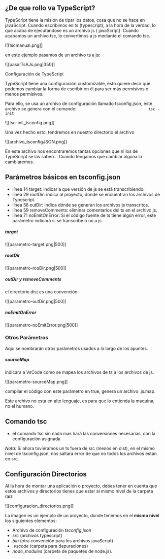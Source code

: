 
## ¿De que rollo va TypeScript? 

TypeScript tiene la misión de tipar los datos, cosa que no se hace en javaScript. Cuando escribimos en ts (typescript), a la hora de la verdad, lo que acaba de ejecutandose es un archivo js ( javaScript). Cuando acabamos un archivo tsc, lo convertimos a js mediante el comando tsc.

![[tscmanual.png]]

en este ejemplo pasamos de un archivo ts a js:

![[pasarTsAJs.png|350]]

Configuración de TypeScript 

TypeScript tiene una configuración customizable, esto quiere decir que podemos cambiar la forma de escribir en él para ser más permisivos o menos permisivos. 

Para ello, se usa un archivo de configuración llamado tsconfig.json, este archivo se genera con el comando: 
`                                 tsc -init                                     `

![[tsc-init_tsconfig.png]]

Una vez hecho esto, tendremos en nuestro directorio el archivo 

![[archivo_tsconfigJSON.png]]

En este archivo nos encontraremos tantas opciones que ni los de TypeScript se las saben…
Cuando tengamos que cambiar alguna la cambiaremos.

## Parámetros básicos en tsconfig.json

- línea 14 target: indicar a que versión de js se está transcribiendo.
- línea 29 rootDir: indica al proyecto, donde se encuentran los archivos de Typescript. 
- línea 58 outDir: indica dónde se generan los archivos js transcritos.
- línea 59 removeComments: eliminar comentarios del ts en el archivo js.
- línea 71 noEmitOnError: Si el código fuente de ts tiene algún error, este parámetro indicará si se transcribe o no a js.

##### target

![[parametro-target.png|500]]

##### rootDir

![[parametro-rooDir.png|500]]

##### outDir y removeComments

el directorio dist es una convención.

![[parametro-outDir.png|500]]


##### noEmitOnError

![[parametro-noEmitError.png|500]]

### Otros Parámetros

Aquí se nombrarán otros parámetros usados a lo largo de los apuntes.
##### sourceMap

indicara a VsCode como se mapea los archivos de ts a los archivos de js.

![[parametro-sourceMap.png]]

compilar el código con este parámetro en true, genera un archivo .js.map.

Este archivo no esta en alto lenguaje, es para que lo entienda la maquina, no el humano.

## Comando tsc

- el comando tsc sin nada mas hará las conversiones necesarias, con la configuración asignada

*Nota*: Si ahora tuviéramos un ts fuera de src (menos en dist), en el mismo nivel de tsconfig.json, nos saltara error de que no todos los archivos están en src.

## Configuración Directorios

Al la hora de montar una aplicación o proyecto, debes tener en cuenta que estos archivos y directorios tienes que estar al mismo nivel de la carpeta raíz

![[configuracion_directorios.png]]

La imagen es un ejemplo de un proyecto, donde tenemos en el **mismo nivel** los siguientes elementos:
- Archivo de configuración *tsconfig.json*
- *src* (archivos typescript)
- *bin* (otra convención para los archivos javaScript)
- *.vscode* (carpeta para depuraciones)
- *node_modules* (carpeta de paquetes de node.js).